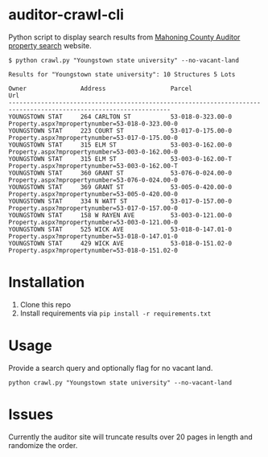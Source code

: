 # auditor-crawl-cli
Python script to display search results from [Mahoning County Auditor property search](http://oh-mahoning-auditor.publicaccessnow.com/) website.

```
$ python crawl.py "Youngstown state university" --no-vacant-land

Results for "Youngstown state university": 10 Structures 5 Lots

Owner               Address                  Parcel                                                             Url
-------------------------------------------------------------------------------------------------------------------
YOUNGSTOWN STAT     264 CARLTON ST           53-018-0-323.00-0      Property.aspx?mpropertynumber=53-018-0-323.00-0
YOUNGSTOWN STAT     223 COURT ST             53-017-0-175.00-0      Property.aspx?mpropertynumber=53-017-0-175.00-0
YOUNGSTOWN STAT     315 ELM ST               53-003-0-162.00-0      Property.aspx?mpropertynumber=53-003-0-162.00-0
YOUNGSTOWN STAT     315 ELM ST               53-003-0-162.00-T      Property.aspx?mpropertynumber=53-003-0-162.00-T
YOUNGSTOWN STAT     360 GRANT ST             53-076-0-024.00-0      Property.aspx?mpropertynumber=53-076-0-024.00-0
YOUNGSTOWN STAT     369 GRANT ST             53-005-0-420.00-0      Property.aspx?mpropertynumber=53-005-0-420.00-0
YOUNGSTOWN STAT     334 N WATT ST            53-017-0-157.00-0      Property.aspx?mpropertynumber=53-017-0-157.00-0
YOUNGSTOWN STAT     158 W RAYEN AVE          53-003-0-121.00-0      Property.aspx?mpropertynumber=53-003-0-121.00-0
YOUNGSTOWN STAT     525 WICK AVE             53-018-0-147.01-0      Property.aspx?mpropertynumber=53-018-0-147.01-0
YOUNGSTOWN STAT     429 WICK AVE             53-018-0-151.02-0      Property.aspx?mpropertynumber=53-018-0-151.02-0
```

# Installation

1. Clone this repo
2. Install requirements via `pip install -r requirements.txt`

# Usage
Provide a search query and optionally flag for no vacant land.

```
python crawl.py "Youngstown state university" --no-vacant-land
```

# Issues
Currently the auditor site will truncate results over 20 pages in length and randomize the order. 
